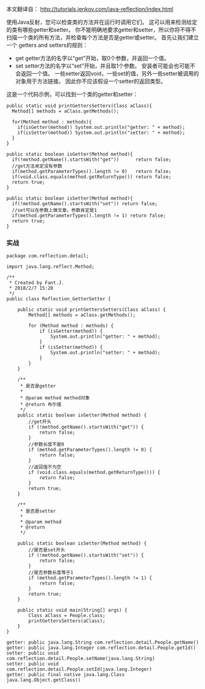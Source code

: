 本文翻译自： http://tutorials.jenkov.com/java-reflection/index.html

使用Java反射，您可以检查类的方法并在运行时调用它们。 这可以用来检测给定的类有哪些getter和setter。 你不能明确地要求getter和setter，所以你将不得不扫描一个类的所有方法，并检查每个方法是否是getter或setter。
首先让我们建立一个 getters and setters的规则：
* get getter方法的名字以“get”开始，取0个参数，并返回一个值。
* set setter方法的名字以“set”开始，并且取1个参数。
安装者可能会也可能不会返回一个值。 一些setter返回void，一些set的值，另外一些setter被调用的对象用于方法链接。 因此你不应该假设一个setter的返回类型。

这是一个代码示例，可以找到一个类的getter和setter：
```
public static void printGettersSetters(Class aClass){
  Method[] methods = aClass.getMethods();

  for(Method method : methods){
    if(isGetter(method)) System.out.println("getter: " + method);
    if(isSetter(method)) System.out.println("setter: " + method);
  }
}

public static boolean isGetter(Method method){
  if(!method.getName().startsWith("get"))      return false;
  //get方法肯定没有参数
  if(method.getParameterTypes().length != 0)   return false;  
  if(void.class.equals(method.getReturnType()) return false;
  return true;
}

public static boolean isSetter(Method method){
  if(!method.getName().startsWith("set")) return false;
  //set可以在参数上做文章。参数肯定是1
  if(method.getParameterTypes().length != 1) return false;
  return true;
}
```

### 实战
```
package com.reflection.detail;

import java.lang.reflect.Method;

/**
 * Created by Fant.J.
 * 2018/2/7 15:20
 */
public class Reflection_GetterSetter {

    public static void printGettersSetters(Class aClass) {
        Method[] methods = aClass.getMethods();

        for (Method method : methods) {
            if (isGetter(method)) {
                System.out.println("getter: " + method);
            }
            if (isSetter(method)) {
                System.out.println("setter: " + method);
            }
        }
    }

    /**
     * 是否是getter
     *
     * @param method method对象
     * @return 布尔值
     */
    public static boolean isGetter(Method method) {
        //get开头
        if (!method.getName().startsWith("get")) {
            return false;
        }
        //参数长度不是0
        if (method.getParameterTypes().length != 0) {
            return false;
        }
        //返回值不为空
        if (void.class.equals(method.getReturnType())) {
            return false;
        }
        return true;
    }

    /**
     * 是否是setter
     *
     * @param method
     * @return
     */

    public static boolean isSetter(Method method) {
        //是否是set开头
        if (!method.getName().startsWith("set")) {
            return false;
        }
        //是否参数长度等于1
        if (method.getParameterTypes().length != 1) {
            return false;
        }
        return true;
    }

    public static void main(String[] args) {
        Class aClass = People.class;
        printGettersSetters(aClass);
    }
}

```

```
getter: public java.lang.String com.reflection.detail.People.getName()
getter: public java.lang.Integer com.reflection.detail.People.getId()
setter: public void com.reflection.detail.People.setName(java.lang.String)
setter: public void com.reflection.detail.People.setId(java.lang.Integer)
getter: public final native java.lang.Class java.lang.Object.getClass()
```
















